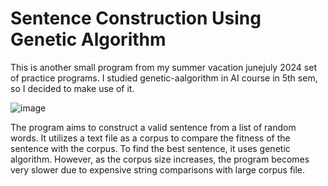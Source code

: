 # Sentence Construction Using Genetic Algorithm

This is another small program from my summer vacation junejuly 2024 set of practice programs. I studied genetic-aalgorithm in AI course in 5th sem, so I decided to make use of it.

![image](https://github.com/mujtaba-io/sentence-construction-using-genetic-algorithm/assets/38527141/c264db95-d94c-49bf-b267-cbb735ce4eb3)

The program aims to construct a valid sentence from a list of random words. It utilizes a text file as a corpus to compare the fitness of the sentence with the corpus. To find the best sentence, it uses genetic algorithm. However, as the corpus size increases, the program becomes very slower due to expensive string comparisons with large corpus file.
